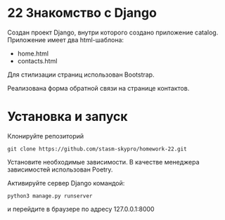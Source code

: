 # 22 Знакомство с Django

Создан проект Django, внутри которого создано приложение catalog. Приложение имеет два html-шаблона:
* home.html
* contacts.html

Для стилизации страниц использован Bootstrap.

Реализована форма обратной связи на странице контактов.


# Установка и запуск
Клонируйте репозиторий
```
git clone https://github.com/stasm-skypro/homework-22.git
```

Установите необходимые зависимости. В качестве менеджера зависимостей использован Poetry.

Активируйте сервер Django командой:
```
python3 manage.py runserver
```
и перейдите в браузере по адресу 127.0.0.1:8000

